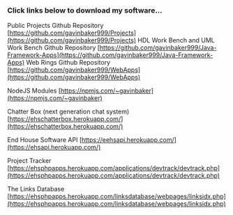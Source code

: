 ### Click links below to download my software…

Public Projects Github Repository [https://github.com/gavinbaker999/Projects](https://github.com/gavinbaker999/Projects)
HDL Work Bench and UML Work Bench Github Repository [https://github.com/gavinbaker999/Java-Framework-Apps](https://github.com/gavinbaker999/Java-Framework-Apps)
Web Rings Github Repository [https://github.com/gavinbaker999/WebApps](https://github.com/gavinbaker999/WebApps)

NodeJS Modules [https://npmjs.com/~gavinbaker](https://npmjs.com/~gavinbaker)

Chatter Box (next generation chat system) [https://ehschatterbox.herokuapp.com/](https://ehschatterbox.herokuapp.com/)

End House Software API [https://eehsapi.herokuapp.com/](https://ehsapi.herokuapp.com/)

Project Tracker [https://ehsphpapps.herokuapp.com/applications/devtrack/devtrack.php](https://ehsphpapps.herokuapp.com/applications/devtrack/devtrack.php)

The Links Database [https://ehsphpapps.herokuapp.com/linksdatabase/webpages/linksidx.php](https://ehsphpapps.herokuapp.com/linksdatabase/webpages/linksidx.php)
